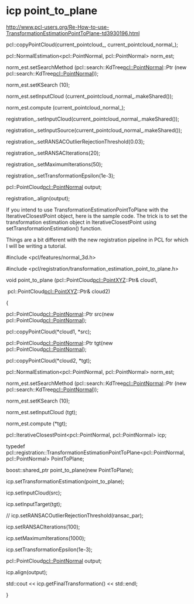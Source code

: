 # icp point_to_plane

http://www.pcl-users.org/Re-How-to-use-TransformationEstimationPointToPlane-td3930196.html

  pcl::copyPointCloud(current_pointcloud_, current_pointcloud_normal_);

  pcl::NormalEstimation<pcl::PointNormal, pcl::PointNormal> norm_est;

  norm_est.setSearchMethod (pcl::search::KdTree<pcl::PointNormal>::Ptr (new pcl::search::KdTree<pcl::PointNormal>));

  norm_est.setKSearch (10);

  norm_est.setInputCloud (current_pointcloud_normal_.makeShared());

  norm_est.compute (current_pointcloud_normal_);

  registration_.setInputCloud(current_pointcloud_normal_.makeShared());

  registration_.setInputSource(current_pointcloud_normal_.makeShared());

  registration_.setRANSACOutlierRejectionThreshold(0.03);

  registration_.setRANSACIterations(20);

  registration_.setMaximumIterations(50);

  registration_.setTransformationEpsilon(1e-3);

  pcl::PointCloud<pcl::PointNormal> output;

  registration_.align(output);

If you intend to use TransformationEstimationPointToPlane with the IterativeClosestPoint object, here is the sample code. The trick is to set the transformation estimation object in IterativeClosestPoint using setTransformationEstimation() function. 

Things are a bit different with the new registration pipeline in PCL for which I will be writing a tutorial. 

\#include <pcl/features/normal_3d.h>

\#include <pcl/registration/transformation_estimation_point_to_plane.h>

void point_to_plane (pcl::PointCloud<pcl::PointXYZ>::Ptr& cloud1, 

​               pcl::PointCloud<pcl::PointXYZ>::Ptr& cloud2) 

{

  pcl::PointCloud<pcl::PointNormal>::Ptr src(new pcl::PointCloud<pcl::PointNormal>);

  pcl::copyPointCloud(*cloud1, *src);

  pcl::PointCloud<pcl::PointNormal>::Ptr tgt(new pcl::PointCloud<pcl::PointNormal>);

  pcl::copyPointCloud(*cloud2, *tgt);

  pcl::NormalEstimation<pcl::PointNormal, pcl::PointNormal> norm_est;

  norm_est.setSearchMethod (pcl::search::KdTree<pcl::PointNormal>::Ptr (new pcl::search::KdTree<pcl::PointNormal>));

  norm_est.setKSearch (10);

  norm_est.setInputCloud (tgt);

  norm_est.compute (*tgt);

  pcl::IterativeClosestPoint<pcl::PointNormal, pcl::PointNormal> icp;

  typedef pcl::registration::TransformationEstimationPointToPlane<pcl::PointNormal, pcl::PointNormal> PointToPlane;

  boost::shared_ptr<PointToPlane> point_to_plane(new PointToPlane);

  icp.setTransformationEstimation(point_to_plane);

  icp.setInputCloud(src);

  icp.setInputTarget(tgt);

  // icp.setRANSACOutlierRejectionThreshold(ransac_par);

  icp.setRANSACIterations(100);

  icp.setMaximumIterations(1000);

  icp.setTransformationEpsilon(1e-3);

  pcl::PointCloud<pcl::PointNormal> output;

  icp.align(output);

 

  std::cout << icp.getFinalTransformation() << std::endl;	

}